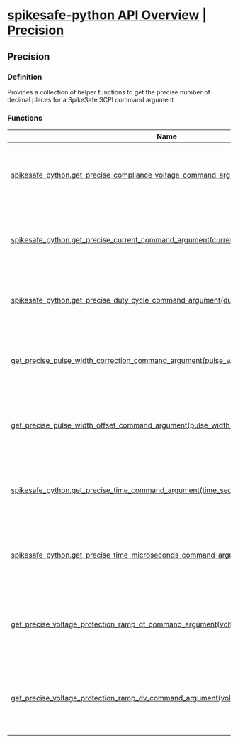 # [spikesafe-python API Overview](/spikesafe_python_lib_docs/README.md) | [Precision](/spikesafe_python_lib_docs/Precision/README.md)

## Precision

### Definition
Provides a collection of helper functions to get the precise number of decimal places for a SpikeSafe SCPI command argument

### Functions
| Name | Description |
| - | - |
| [spikesafe_python.get_precise_compliance_voltage_command_argument(compliance_voltage)](/spikesafe_python_lib_docs/Precision/spikesafe_python.get_precise_compliance_voltage_command_argument/README.md) | Returns the optimal precision for a compliance voltage command argument. |
| [spikesafe_python.get_precise_current_command_argument(current_amps)](/spikesafe_python_lib_docs/Precision/spikesafe_python.get_precise_current_command_argument/README.md) | Returns the optimal precision for a current in amps command argument. |
| [spikesafe_python.get_precise_duty_cycle_command_argument(duty_cycle)](/spikesafe_python_lib_docs/Precision/spikesafe_python.get_precise_duty_cycle_command_argument/README.md) | Returns the optimal precision for a duty cycle command argument. |
| [get_precise_pulse_width_correction_command_argument(pulse_width_correction)](/spikesafe_python_lib_docs/Precision/get_precise_pulse_width_correction_command_argument/README.md) | Returns the optimal precision for a pulse width correction command argument. |
| [get_precise_pulse_width_offset_command_argument(pulse_width_offset)](/spikesafe_python_lib_docs/Precision/get_precise_pulse_width_offset_command_argument/README.md) | Returns the optimal precision for a pulse width offset command argument. |
| [spikesafe_python.get_precise_time_command_argument(time_seconds)](/spikesafe_python_lib_docs/Precision/spikesafe_python.get_precise_time_command_argument/README.md) | Returns the optimal precision for a time in seconds command argument. |
| [spikesafe_python.get_precise_time_microseconds_command_argument(time_microseconds)](/spikesafe_python_lib_docs/Precision/spikesafe_python.get_precise_time_microseconds_command_argument/README.md) | Returns the optimal precision for a time in microseconds command argument. |
| [get_precise_voltage_protection_ramp_dt_command_argument(voltage_protection_ramp_dt)](/spikesafe_python_lib_docs/Precision/get_precise_voltage_protection_ramp_dt_command_argument/README.md) | Returns the optimal precision for a voltage ramp detection dt command argument. |
| [get_precise_voltage_protection_ramp_dv_command_argument(voltage_protection_ramp_dv)](/spikesafe_python_lib_docs/Precision/get_precise_voltage_protection_ramp_dv_command_argument/README.md) | Returns the optimal precision for a voltage ramp detection dV command argument. |